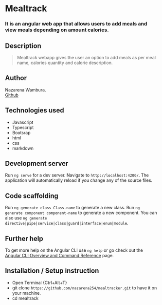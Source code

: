 # Mealtrack
### It is an angular web app that allows users to add meals and view meals depending on amount calories. 

## Description
>Mealtrack webapp gives the user an option to add meals as per meal name, calories quantity and calorie description.

## Author
Nazarena Wambura.</br>
[Github](https://github.com/nazarena254)


## Technologies used
* Javascript
* Typescript
* Bootsrap
* html
* css
* markdown

## Development server
Run `ng serve` for a dev server. Navigate to `http://localhost:4200/`. The application will automatically reload if you change any of the source files.

## Code scaffolding
Run `ng generate class Class-name` to generate a new class.
Run `ng generate component component-name` to generate a new component. You can also use `ng generate directive|pipe|service|class|guard|interface|enum|module`.

## Further help
To get more help on the Angular CLI use `ng help` or go check out the [Angular CLI Overview and Command Reference](https://angular.io/cli) page.

## Installation / Setup instruction
* Open Terminal {Ctrl+Alt+T}
* git clone ```https://github.com/nazarena254/mealtracker.git``` to have it on your machine.
* cd mealtrack
